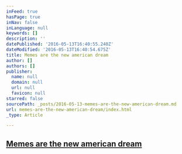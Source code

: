 ```yaml
---
inFeed: true
hasPage: true
inNav: false
inLanguage: null
keywords: []
description: ''
datePublished: '2016-05-13T16:40:55.240Z'
dateModified: '2016-05-13T16:40:54.675Z'
title: Memes are the new american dream
author: []
authors: []
publisher:
  name: null
  domain: null
  url: null
  favicon: null
starred: false
sourcePath: _posts/2016-05-13-memes-are-the-new-american-dream.md
url: memes-are-the-new-american-dream/index.html
_type: Article

---
```

## [Memes are the new american dream][0]

[0]: null